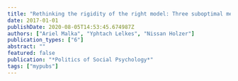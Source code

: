 ```yaml
---
title: "Rethinking the rigidity of the right model: Three suboptimal methodological practices and their implications"
date: 2017-01-01
publishDate: 2020-08-05T14:53:45.674987Z
authors: ["Ariel Malka", "Yphtach Lelkes", "Nissan Holzer"]
publication_types: ["6"]
abstract: ""
featured: false
publication: "*Politics of Social Psychology*"
tags: ["mypubs"]
---
```


